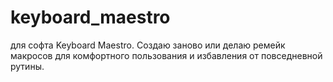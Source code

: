 # keyboard_maestro
для софта Keyboard Maestro. Создаю заново или делаю ремейк макросов для комфортного пользования и избавления от повседневной рутины.
